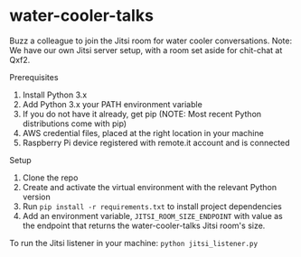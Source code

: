 # water-cooler-talks
Buzz a colleague to join the Jitsi room for water cooler conversations.
Note: We have our own Jitsi server setup, with a room set aside for chit-chat at Qxf2.

Prerequisites
1. Install Python 3.x
2. Add Python 3.x your PATH environment variable
3. If you do not have it already, get pip (NOTE: Most recent Python distributions come with pip)
4. AWS credential files, placed at the right location in your machine
5. Raspberry Pi device registered with remote.it account and is connected 

Setup
1. Clone the repo
2. Create and activate the virtual environment with the relevant Python version
3. Run `pip install -r requirements.txt` to install project dependencies
4. Add an environment variable,
    `JITSI_ROOM_SIZE_ENDPOINT` with value as the endpoint that returns the water-cooler-talks Jitsi room's size.

To run the Jitsi listener in your machine:
`python jitsi_listener.py`
